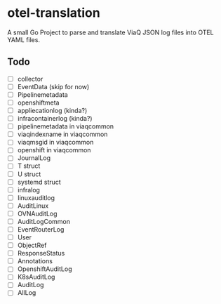 # otel-translation

A small Go Project to parse and translate ViaQ JSON log files into OTEL YAML files.

## Todo
- [ ] collector
- [ ] EventData (skip for now)
- [ ] Pipelinemetadata
- [ ] openshiftmeta
- [ ] appliecationlog (kinda?)
- [ ] infracontainerlog (kinda?)
- [ ] pipelinemetadata in viaqcommon
- [ ] viaqindexname in viaqcommon
- [ ] viaqmsgid in viaqcommon
- [ ] openshift in viaqcommon
- [ ] JournalLog
- [ ] T struct
- [ ] U struct
- [ ] systemd struct
- [ ] infralog
- [ ] linuxauditlog
- [ ] AuditLinux
- [ ] OVNAuditLog
- [ ] AuditLogCommon
- [ ] EventRouterLog
- [ ] User
- [ ] ObjectRef
- [ ] ResponseStatus
- [ ] Annotations
- [ ] OpenshiftAuditLog
- [ ] K8sAuditLog
- [ ] AuditLog
- [ ] AllLog